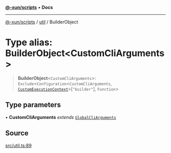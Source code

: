 [**@-xun/scripts**](../../README.md) • **Docs**

***

[@-xun/scripts](../../README.md) / [util](../README.md) / BuilderObject

# Type alias: BuilderObject\<CustomCliArguments\>

> **BuilderObject**\<`CustomCliArguments`\>: `Exclude`\<`Configuration`\<`CustomCliArguments`, [`CustomExecutionContext`](../../configure/type-aliases/CustomExecutionContext.md)\>\[`"builder"`\], `Function`\>

## Type parameters

• **CustomCliArguments** *extends* [`GlobalCliArguments`](GlobalCliArguments.md)

## Source

[src/util.ts:89](https://github.com/Xunnamius/xscripts/blob/89d81a3e405096de202bc1f6be61ab5d58fc3e1e/src/util.ts#L89)

